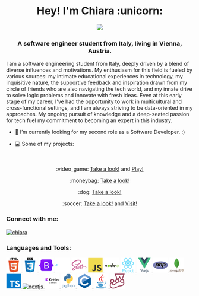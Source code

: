 <!--### Hi there 👋-->

<!--
**River935/River935** is a ✨ _special_ ✨ repository because its `README.md` (this file) appears on your GitHub profile.

Here are some ideas to get you started:

- 🔭 I’m currently working on ...
- 🌱 I’m currently learning ...
- 👯 I’m looking to collaborate on ...
- 🤔 I’m looking for help with ...
- 💬 Ask me about ...
- 📫 How to reach me: ...
- 😄 Pronouns: ...
- ⚡ Fun fact: ...
-->
<h1 align="center">Hey! I'm Chiara :unicorn: </h1> 
<div id="header" align="center">
<img src="https://media.giphy.com/media/v1.Y2lkPTc5MGI3NjExY2c1aHVvazV4MTMwMjhjaDJ1Ym1mN2p0eTV6dTc5czI2aGlsdzI5OSZlcD12MV9pbnRlcm5hbF9naWZfYnlfaWQmY3Q9cw/7EMuTfl61WDzFwar6G/giphy.gif" width="100"/>
</div>

<h3 align="center">A software engineer student from Italy, living in Vienna, Austria.</h3>

<p>I am a software engineering student from Italy, deeply driven by a blend of diverse influences and motivations. My enthusiasm for this field is fueled by various sources: my intimate educational experiences in technology, my inquisitive nature, the supportive feedback and inspiration drawn from my circle of friends who are also navigating the tech world, and my innate drive to solve logic problems and innovate with fresh ideas. Even at this early stage of my career, I've had the opportunity to work in multicultural and cross-functional settings, and I am always striving to be data-oriented in my approaches. My ongoing pursuit of knowledge and a deep-seated passion for tech fuel my commitment to becoming an expert in this industry.<p>

- 🔭 I’m currently looking for my second role as a Software Developer. :)


- :computer: Some of my projects:
<br>
<p align="center">
:video_game: <a href="https://github.com/River935/4-in-a-row" target="blank">Take a look!</a> and <a href="https://river935.github.io/4-in-a-row/" target="blank">Play!</a>
</p>

<p align="center">
:moneybag: <a href="https://github.com/River935/expense-tracker" target="blank">Take a look!</a>
</p>

<p align="center">
:dog: <a href="https://github.com/River935/backend-challenge" target="blank">Take a look!</a>
</p>

<p align="center">
	:soccer: <a href="https://github.com/River935/matchcenter" target="blank">Take a look!</a> and <a href="https://river935.github.io/matchcenter/" target="blank">Visit!</a>
</p>


  
<h3 align="left">Connect with me:</h3>
<p align="left">
<a href="https://www.linkedin.com/in/chiara-m99/" target="blank"><img align="center" src="https://raw.githubusercontent.com/rahuldkjain/github-profile-readme-generator/master/src/images/icons/Social/linked-in-alt.svg" alt="chiara" height="30" width="40" /></a>
</p>

<h3 align="left">Languages and Tools:</h3>
<p align="left"> 
<a href="https://www.w3.org/html/" target="_blank" rel="noreferrer"> <img src="https://raw.githubusercontent.com/devicons/devicon/master/icons/html5/html5-original-wordmark.svg" alt="html5" width="40" height="40"/> </a> 
<a href="https://www.w3schools.com/css/" target="_blank" rel="noreferrer"> <img src="https://raw.githubusercontent.com/devicons/devicon/master/icons/css3/css3-original-wordmark.svg" alt="css3" width="40" height="40"/> </a>
<a href="https://getbootstrap.com/" target="_blank" rel="noreferrer"> <img src="https://github.com/devicons/devicon/blob/master/icons/bootstrap/bootstrap-original.svg" alt="bootstrap" width="40" height="40"/> </a>
<a href="https://tailwindcss.com/" target="_blank" rel="noreferrer"> <img src="https://github.com/devicons/devicon/blob/master/icons/tailwindcss/tailwindcss-original-wordmark.svg" alt="tailwind" width="40" height="40"/> </a>
  <a href="https://www.w3schools.com/sass/sass_intro.php" target="_blank" rel="noreferrer"> <img src="https://github.com/devicons/devicon/blob/master/icons/sass/sass-original.svg" alt="sass" width="40" height="40"/> </a>
<a href="https://developer.mozilla.org/en-US/docs/Web/JavaScript" target="_blank" rel="noreferrer"> <img src="https://raw.githubusercontent.com/devicons/devicon/master/icons/javascript/javascript-original.svg" alt="javascript" width="40" height="40"/> </a>
<a href="https://nodejs.org" target="_blank" rel="noreferrer"> <img src="https://raw.githubusercontent.com/devicons/devicon/master/icons/nodejs/nodejs-original-wordmark.svg" alt="nodejs" width="40" height="40"/> </a> 
<a href="https://reactjs.org/" target="_blank" rel="noreferrer"> <img src="https://raw.githubusercontent.com/devicons/devicon/master/icons/react/react-original-wordmark.svg" alt="react" width="40" height="40"/> </a>
  <a href="https://www.w3schools.com/vue/" target="_blank" rel="noreferrer"> <img src="https://github.com/devicons/devicon/blob/master/icons/vuejs/vuejs-original-wordmark.svg" alt="vue" width="40" height="40"/> </a>
 <a href="https://www.w3schools.com/php/" target="_blank" rel="noreferrer"> <img src="https://github.com/devicons/devicon/blob/master/icons/php/php-original.svg" alt="php" width="40" height="40"/> </a>
  <a href="https://www.w3schools.com/mongodb/" target="_blank" rel="noreferrer"> <img src="https://github.com/devicons/devicon/blob/master/icons/mongodb/mongodb-original-wordmark.svg" alt="mongodb" width="40" height="40"/> </a>
  <a href="https://www.typescriptlang.org/" target="_blank" rel="noreferrer"> <img src="https://raw.githubusercontent.com/devicons/devicon/master/icons/typescript/typescript-original.svg" alt="typescript" width="40" height="40"/> </a>
<a href="https://nextjs.org/" target="_blank" rel="noreferrer"> <img src="https://cdn.worldvectorlogo.com/logos/nextjs-2.svg" alt="nextjs" width="40" height="40"/> </a>
  <a href="https://www.w3schools.com/kotlin/" target="_blank" rel="noreferrer"> <img src="https://github.com/devicons/devicon/blob/master/icons/kotlin/kotlin-original-wordmark.svg" alt="kotlin" width="40" height="40"/> </a>
  <a href="https://www.w3schools.com/python/" target="_blank" rel="noreferrer"> <img src="https://github.com/devicons/devicon/blob/master/icons/python/python-original-wordmark.svg" alt="python" width="40" height="40"/> </a>
  <a href="https://www.w3schools.com/c/" target="_blank" rel="noreferrer"> <img src="https://github.com/devicons/devicon/blob/master/icons/c/c-original.svg" alt="c" width="40" height="40"/> </a>
  <a href="https://www.w3schools.com/java/" target="_blank" rel="noreferrer"> <img src="https://github.com/devicons/devicon/blob/master/icons/java/java-original.svg" alt="java" width="40" height="40"/> </a>
  <a href="https://www.w3resource.com/jest/introduction.php" target="_blank" rel="noreferrer"> <img src="https://github.com/devicons/devicon/blob/master/icons/jest/jest-plain.svg" alt="jest" width="40" height="40"/> </a>
</p>

